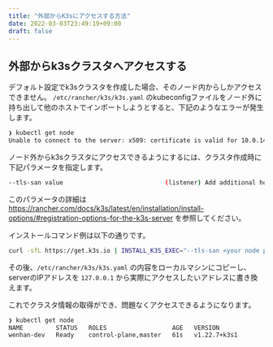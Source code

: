 ```yaml
---
title: "外部からK3sにアクセスする方法"
date: 2022-03-03T23:49:19+09:00
draft: false
---
```


## 外部からk3sクラスタへアクセスする

デフォルト設定でk3sクラスタを作成した場合、そのノード内からしかアクセスできません。
`/etc/rancher/k3s/k3s.yaml` のkubeconfigファイルをノード外に持ち出して他のホストでインポートしようとすると、下記のようなエラーが発生します。

```bash
❯ kubectl get node
Unable to connect to the server: x509: certificate is valid for 10.0.140.68, 10.43.0.1, 127.0.0.1, not xxx.xxx.xxx.xxx
```

ノード外からk3sクラスタにアクセスできるようにするには、クラスタ作成時に下記パラメータを指定します。

```bash
--tls-san value                            (listener) Add additional hostname or IP as a Subject Alternative Name in the TLS cert
```

このパラメータの詳細は <https://rancher.com/docs/k3s/latest/en/installation/install-options/#registration-options-for-the-k3s-server> を参照してください。

インストールコマンド例は以下の通りです。

```bash
curl -sfL https://get.k3s.io | INSTALL_K3S_EXEC="--tls-san <your node public ip address>" sh -
```

その後、`/etc/rancher/k3s/k3s.yaml` の内容をローカルマシンにコピーし、serverのIPアドレスを `127.0.0.1` から実際にアクセスしたいアドレスに書き換えます。

これでクラスタ情報の取得ができ、問題なくアクセスできるようになります。

```bash
❯ kubectl get node
NAME         STATUS   ROLES                  AGE   VERSION
wenhan-dev   Ready    control-plane,master   61s   v1.22.7+k3s1
```
